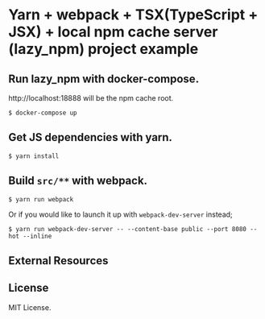 
# Yarn + webpack + TSX(TypeScript + JSX) + local npm cache server (lazy_npm) project example

## Run lazy_npm with docker-compose.

http://localhost:18888 will be the npm cache root.

```
$ docker-compose up
```

## Get JS dependencies with yarn.


```
$ yarn install
```

## Build `src/**` with webpack.

```
$ yarn run webpack
```

Or if you would like to launch it up with `webpack-dev-server` instead;

```
$ yarn run webpack-dev-server -- --content-base public --port 8080 --hot --inline
```


## External Resources




## License

MIT License.
